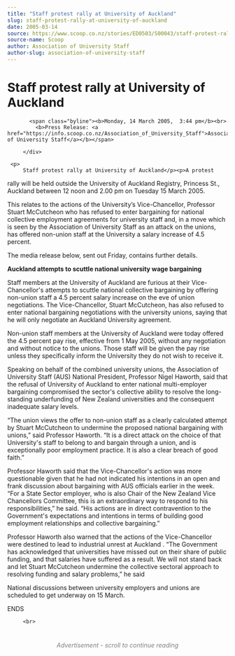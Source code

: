 ```yaml
---
title: "Staff protest rally at University of Auckland"
slug: staff-protest-rally-at-university-of-auckland
date: 2005-03-14
source: https://www.scoop.co.nz/stories/ED0503/S00043/staff-protest-rally-at-university-of-auckland.htm
source-name: Scoop
author: Association of University Staff
author-slug: association-of-university-staff
---
```

<div class="story-top">
           <h1>Staff protest rally at University of Auckland</h1>

           <span class="byline"><b>Monday, 14 March 2005,  3:44 pm</b><br>
             <b>Press Release: <a href="https://info.scoop.co.nz/Association_of_University_Staff">Association of University Staff</a></b></span>

         </div>

	 <p>
         Staff protest rally at University of Auckland</p><p>A protest
rally will be held outside the University of Auckland
Registry, Princess St., Auckland between 12 noon and 2.00 pm
on Tuesday 15 March 2005.</p><p>This relates to the actions of
the University’s Vice-Chancellor, Professor Stuart
McCutcheon who has refused to enter bargaining for national
collective employment agreements for university staff and,
in a move which is seen by the Association of University
Staff as an attack on the unions, has offered non-union
staff at the University a salary increase of 4.5
percent.</p><p>The media release below, sent out Friday,
contains further details.</p><p><b> Auckland attempts to scuttle
national university wage bargaining</b></p><p>Staff members at
the University of Auckland are furious at their
Vice-Chancellor's attempts to scuttle national collective
bargaining by offering non-union staff a 4.5 percent salary
increase on the eve of union negotiations. The
Vice-Chancellor, Stuart McCutcheon, has also refused to
enter national bargaining negotiations with the university
unions, saying that he will only negotiate an Auckland
University agreement. </p><p>Non-union staff members at the
University of Auckland were today offered the 4.5 percent
pay rise, effective from 1 May 2005, without any negotiation
and without notice to the unions. Those staff will be given
the pay rise unless they specifically inform the University
they do not wish to receive it. </p><p>Speaking on behalf of the
combined university unions, the Association of University
Staff (AUS) National President, Professor Nigel Haworth,
said that the refusal of University of Auckland to enter
national multi-employer bargaining compromised the sector's
collective ability to resolve the long-standing underfunding
of New Zealand universities and the consequent inadequate
salary levels. 
</p>
<p>“The union views the offer to non-union
staff as a clearly calculated attempt by Stuart McCutcheon
to undermine the proposed national bargaining with unions,”
said Professor Haworth. “It is a direct attack on the choice
of that University's staff to belong to and bargain through
a union, and is exceptionally poor employment practice. It
is also a clear breach of good faith.” </p><p>Professor Haworth
said that the Vice-Chancellor's action was more questionable
given that he had not indicated his intentions in an open
and frank discussion about bargaining with AUS officials
earlier in the week. “For a State Sector employer, who is
also Chair of the New Zealand Vice Chancellors Committee,
this is an extraordinary way to respond to his
responsibilities,” he said. “His actions are in direct
contravention to the Government's expectations and
intentions in terms of building good employment
relationships and collective bargaining.” </p><p>Professor
Haworth also warned that the actions of the Vice-Chancellor
were destined to lead to industrial unrest at Auckland .
“The Government has acknowledged that universities have
missed out on their share of public funding, and that
salaries have suffered as a result. We will not stand back
and let Stuart McCutcheon undermine the collective sectoral
approach to resolving funding and salary problems,” he said
</p><p>National discussions between university employers and
unions are scheduled to get underway on 15 March.
</p><p>ENDS<br>
</p><p>

         <br>
</p><div id="story-footer" style="padding:20px 0;">

<div id="div-gpt-ad-1493962836337-6" style="min-width: 300px; min-height: 250px; text-align: center;"><div style="text-align:center; font-size:14px; font-style: italic; color: grey; padding: 4px;">Advertisement - scroll to continue reading</div>
  
</div>
</div>
<!--


